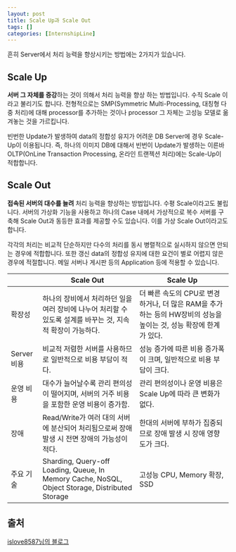 ```yaml
---
layout: post
title: Scale Up과 Scale Out
tags: []
categories: [InternshipLine]
---
```


흔히 Server에서 처리 능력을 향상시키는 방법에는 2가지가 있습니다.

## Scale Up

**서버 그 자체를 증강**하는 것이 의해서 처리 능력을 향상 하는 방법입니다. 수직 Scale 이라고 불리기도 합니다. 전형적으로는 SMP(Symmetric Multi-Processing, 대칭형 다중 처리)에 대해 processor를 추가하는 것이나 processor 그 자체는 고성능 모델로 옮겨놓는 것을 가르킵니다.

빈번한 Update가 발생하여 data의 정합성 유지가 어려운 DB Server에 경우 Scale-Up이 이용됩니다. 즉, 하나의 이미지 DB에 대해서 빈번이 Update가 발생하는 이른바 OLTP(OnLine Transaction Processing, 온라인 트랜젝션 처리)에는 Scale-Up이 적합합니다.

## Scale Out

**접속된 서버의 대수를 늘려** 처리 능력을 향상하는 방법입니다. 수평 Scale이라고도 불립니다. 서버의 가상화 기능을 사용하고 하나의 Case 내에서 가상적으로 복수 서버를 구축해 Scale Out과 동등한 효과를 제공할 수도 있습니다. 이를 가상 Scale Out이라고도 합니다.

각각의 처리는 비교적 단순하지만 다수의 처리를 동시 병렬적으로 실시하지 않으면 안되는 경우에 적합합니다. 또한 갱신 data의 정합성 유지에 대한 요건이 별로 어렵지 않은 경우에 적절합니다. 메일 서버나 게시판 등의 Application 등에 적용할 수 있습니다.

|             | Scale Out                                                    | Scale Up                                                     |
| ----------- | ------------------------------------------------------------ | ------------------------------------------------------------ |
| 확장성      | 하나의 장비에서 처리하던 일을 여러 장비에 나누어 처리할 수 있도록 설계를 바꾸는 것, 지속적 확장이 가능하다. | 더 빠른 속도의 CPU로 변경하거나, 더 많은 RAM을 추가하는 등의 HW장비의 성능을 높이는 것, 성능 확장에 한계가 있다. |
| Server 비용 | 비교적 저렴한 서버를 사용하므로 일반적으로 비용 부담이 적다. | 성능 증가에 따른 비용 증가폭이 크며, 일반적으로 비용 부담이 크다. |
| 운영 비용   | 대수가 늘어날수록 관리 편의성이 떨어지며, 서버의 거주 비용을 포함한 운영 비용이 증가함. | 관리 편의성이나 운영 비용은 Scale Up에 따라 큰 변화가 없다.  |
| 장애        | Read/Write가 여러 대의 서버에 분산되어 처리됨으로써 장애 발생 시 전면 장애의 가능성이 적다. | 한대의 서버에 부하가 집중되므로 장애 발생 시 장애 영향도가 크다. |
| 주요 기술   | Sharding, Query-off Loading, Queue, In Memory Cache, NoSQL, Object Storage, Distributed Storage | 고성능 CPU, Memory 확장, SSD                                 |

## 출처

[islove8587님의 블로그](https://blog.naver.com/PostView.nhn?blogId=islove8587&logNo=220548900044&proxyReferer=https%3A%2F%2Fwww.google.com%2F)